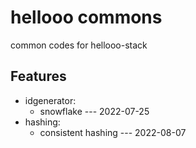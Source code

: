# hellooo commons
common codes for hellooo-stack

## Features
- idgenerator:
  - snowflake --- 2022-07-25
- hashing:
  - consistent hashing --- 2022-08-07